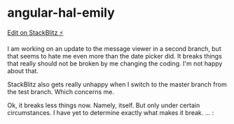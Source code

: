 # angular-hal-emily

[Edit on StackBlitz ⚡️](https://stackblitz.com/edit/angular-hal-emily?file=src/app/app.component.html)

I am working on an update to the message viewer in a second branch, but that seems to hate me even more than the date picker did. It breaks things that really should not be broken by me changing the coding. I'm not happy about that.

StackBlitz also gets really unhappy when I switch to the master branch from the test branch. Which concerns me.

Ok, it breaks less things now. Namely, itself. But only under certain circumstances. I have yet to determine exactly what makes it break. ... :